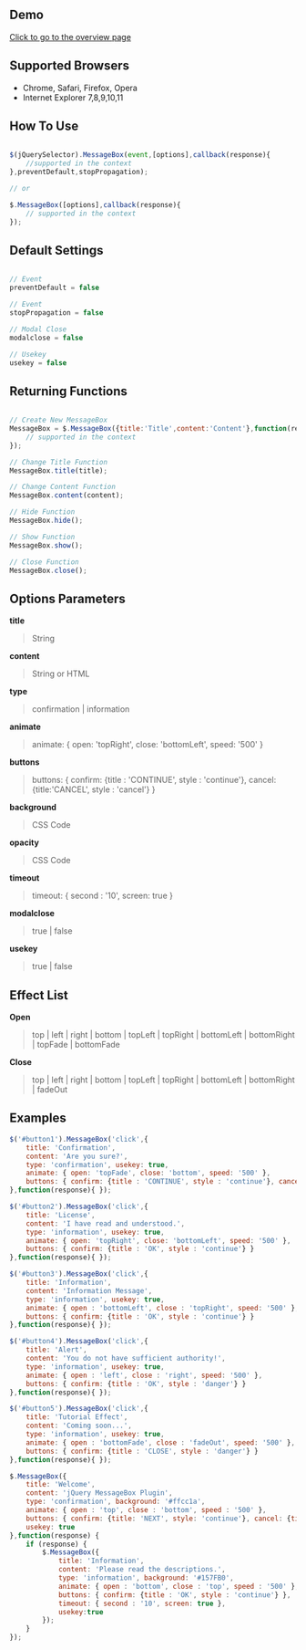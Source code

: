## Demo
[Click to go to the overview page](http://yalcinceylan.net/messagebox/)


## Supported Browsers
- Chrome, Safari, Firefox, Opera
- Internet Explorer 7,8,9,10,11


## How To Use
```javascript

$(jQuerySelector).MessageBox(event,[options],callback(response){
	//supported in the context
},preventDefault,stopPropagation);

// or

$.MessageBox([options],callback(response){
	// supported in the context
});

```


## Default Settings
```javascript

// Event
preventDefault = false

// Event
stopPropagation = false

// Modal Close
modalclose = false

// Usekey
usekey = false


```


## Returning Functions

```javascript

// Create New MessageBox
MessageBox = $.MessageBox({title:'Title',content:'Content'},function(response){
	// supported in the context
});

// Change Title Function
MessageBox.title(title);

// Change Content Function
MessageBox.content(content);

// Hide Function
MessageBox.hide();

// Show Function
MessageBox.show();

// Close Function
MessageBox.close();

```



## Options Parameters

**title**<br>
> String

**content**<br>
> String or HTML

**type**<br>
> confirmation | information

**animate**<br>
> animate: { open: 'topRight', close: 'bottomLeft', speed: '500' }

**buttons**<br>
> buttons: { confirm: {title : 'CONTINUE', style : 'continue'}, cancel: {title:'CANCEL', style : 'cancel'} }

**background**<br>
> CSS Code

**opacity**<br>
> CSS Code

**timeout**<br>
> timeout: { second : '10', screen: true }

**modalclose**<br>
> true | false

**usekey**<br>
> true | false



## Effect List

**Open**<br>
> top | left | right | bottom | topLeft | topRight | bottomLeft | bottomRight | topFade | bottomFade

**Close**<br>
> top | left | right | bottom | topLeft | topRight | bottomLeft | bottomRight | fadeOut


## Examples

```javascript
$('#button1').MessageBox('click',{
	title: 'Confirmation',
	content: 'Are you sure?',
	type: 'confirmation', usekey: true,
	animate: { open: 'topFade', close: 'bottom', speed: '500' },
	buttons: { confirm: {title : 'CONTINUE', style : 'continue'}, cancel: {title:'CANCEL', style : 'cancel'} }
},function(response){ });
```

```javascript
$('#button2').MessageBox('click',{
	title: 'License',
	content: 'I have read and understood.',
	type: 'information', usekey: true,
	animate: { open: 'topRight', close: 'bottomLeft', speed: '500' },
	buttons: { confirm: {title : 'OK', style : 'continue'} }
},function(response){ });
```

```javascript
$('#button3').MessageBox('click',{
	title: 'Information',
	content: 'Information Message',
	type: 'information', usekey: true,
	animate: { open : 'bottomLeft', close : 'topRight', speed: '500' },
	buttons: { confirm: {title : 'OK', style : 'continue'} }
},function(response){ });
```

```javascript
$('#button4').MessageBox('click',{
	title: 'Alert',
	content: 'You do not have sufficient authority!',
	type: 'information', usekey: true,
	animate: { open : 'left', close : 'right', speed: '500' },
	buttons: { confirm: {title : 'OK', style : 'danger'} }
},function(response){ });
```

```javascript
$('#button5').MessageBox('click',{
	title: 'Tutorial Effect',
	content: 'Coming soon...',
	type: 'information', usekey: true,
	animate: { open : 'bottomFade', close : 'fadeOut', speed: '500' },
	buttons: { confirm: {title : 'CLOSE', style : 'danger'} }
},function(response){ });
```

```javascript
$.MessageBox({
	title: 'Welcome',
	content: 'jQuery MessageBox Plugin',
	type: 'confirmation', background: '#ffcc1a',
	animate: { open : 'top', close : 'bottom', speed : '500' },
	buttons: { confirm: {title: 'NEXT', style: 'continue'}, cancel: {title: 'CANCEL', style: 'cancel' } },
	usekey: true
},function(response) {
	if (response) {
		$.MessageBox({
			title: 'Information',
			content: 'Please read the descriptions.',
			type: 'information', background: '#157FB0',
			animate: { open : 'bottom', close : 'top', speed : '500' },
			buttons: { confirm: {title : 'OK', style : 'continue'} },
			timeout: { second : '10', screen: true },
			usekey:true
		});
	}
});
```





